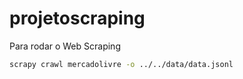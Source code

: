 # projetoscraping

 Para rodar o Web Scraping

 ```bash
scrapy crawl mercadolivre -o ../../data/data.jsonl
 ```